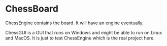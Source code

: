 # ChessBoard

ChessEngine contains the board.  It will have an engine eventually.

ChessGUI is a GUI that runs on Windows and might be able to run on Linux and MacOS.  It is just to test ChessEngine which is the real project here.
